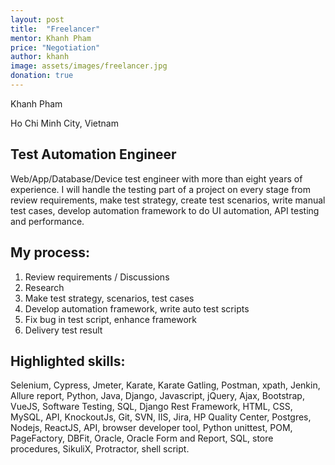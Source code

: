 ```yaml
---
layout: post
title:  "Freelancer"
mentor: Khanh Pham
price: "Negotiation"
author: khanh
image: assets/images/freelancer.jpg
donation: true
---
```


Khanh Pham

Ho Chi Minh City, Vietnam

## Test Automation Engineer
Web/App/Database/Device test engineer with more than eight years of experience. I will handle the testing part of a project on every stage from review requirements, make test strategy, create test scenarios, write manual test cases, develop automation framework to do UI automation, API testing and performance.

## My process:
1. Review requirements / Discussions
2. Research
3. Make test strategy, scenarios, test cases
4. Develop automation framework, write auto test scripts
5. Fix bug in test script, enhance framework
6. Delivery test result

## Highlighted skills:
Selenium, Cypress, Jmeter, Karate, Karate Gatling, Postman, xpath, Jenkin, Allure report, Python, Java, Django, Javascript, jQuery, Ajax, Bootstrap, VueJS, Software Testing, SQL, Django Rest Framework, HTML, CSS, MySQL, API, KnockoutJs, Git, SVN, IIS, Jira, HP Quality Center, Postgres, Nodejs, ReactJS, API, browser developer tool, Python unittest, POM, PageFactory, DBFit, Oracle, Oracle Form and Report, SQL, store procedures, SikuliX, Protractor, shell script.